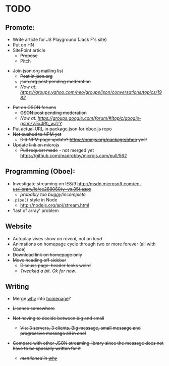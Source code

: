 TODO
====

Promote:
--------

* Write article for JS Playground (Jack F's site)   
* Put on HN
* SitePoint article
   * <s>Propose</s>
   * Pitch
- <s>Join json.org mailing list</s>
   - <s>Post in json.org</s>
   - <s>json.org post pending moderation</s>
   - *Now at: https://groups.yahoo.com/neo/groups/json/conversations/topics/1982*
* <s> Put on GSON forums</s>
   * <s>GSON post pending moderation</s>
   - *Now at: https://groups.google.com/forum/#!topic/google-gson/V5x4Rh_wJzY*
* <s>Put actual URL in package.json for oboe.js repo</s>
* <s>Not pushed to NPM yet</s>
   * <s>Did NPM page update? https://npmjs.org/package/oboe yes!</s>
* <s>Update link on microjs</s>
   * <s>Pull request made</s> - not merged yet https://github.com/madrobby/microjs.com/pull/562

Programming (Oboe):
------------

* <s>Investigate streaming on IE8/9 http://msdn.microsoft.com/en-us/library/ie/cc288060(v=vs.85).aspx </s>
   * *probably too buggy/incomplete*
* `.pipe()` style in Node
   * http://nodejs.org/api/stream.html
* 'last of array' problem

Website
-------

* Autoplay vises show on *reveal*, not on *load*
* Animations on homepage cycle through two or more forever (all with Oboe)
* <s>Download link on homepage only</s>
* <s>Move heading off sidebar</s>
   * <s>Discuss page: header looks weird</s>
   * *Tweaked a bit. Ok for now.*


Writing
-------

* Merge [why](why) into [homepage](/)?
* <s>Licence somewhere</s>
* <s>Not having to decide between big and small</s>
   * <s>Vis: 3 servers, 3 clients. Big message, small message and progressive message all in one!</s>

* <s>Compare with other JSON streaming library since the message does not have to be specially written for it<s>
   * *mentioned in [why](/why)*

